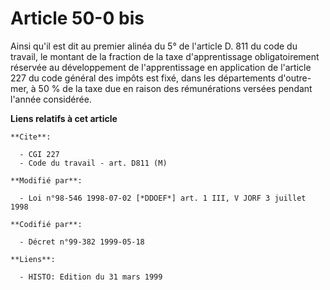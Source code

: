 # Article 50-0 bis

Ainsi qu'il est dit au premier alinéa du 5° de l'article D. 811 du code du travail, le montant de la fraction de la taxe
d'apprentissage obligatoirement réservée au développement de l'apprentissage en application de l'article 227 du code général
des impôts est fixé, dans les départements d'outre-mer, à 50 % de la taxe due en raison des rémunérations versées pendant
l'année considérée.

**Liens relatifs à cet article**

	**Cite**:

	  - CGI 227
	  - Code du travail - art. D811 (M)

	**Modifié par**:

	  - Loi n°98-546 1998-07-02 [*DDOEF*] art. 1 III, V JORF 3 juillet 1998

	**Codifié par**:

	  - Décret n°99-382 1999-05-18

	**Liens**:

	  - HISTO: Edition du 31 mars 1999
